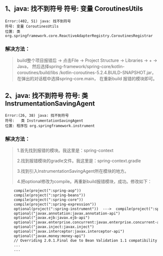 ## 1、java: 找不到符号 符号: 变量 CoroutinesUtils

    Error:(402, 51) java: 找不到符号 
    符号: 变量 CoroutinesUtils 
    位置: 类 org.springframework.core.ReactiveAdapterRegistry.CoroutinesRegistrar

### 解决方法：

> build整个项目报错后 -> 点击File -> Project Structure -> Libraries -> + -> Java，
> 然后选择spring-framework/spring-core/kotlin-coroutines/build/libs
> /kotlin-coroutines-5.2.4.BUILD-SNAPSHOT.jar，在弹出的对话框中选择spring-core.main，
> 在重新build 报错的模块即可。


## 2、java: 找不到符号 符号: 类 InstrumentationSavingAgent

    Error:(26, 38) java: 找不到符号
    符号:   类 InstrumentationSavingAgent
    位置: 程序包 org.springframework.instrument
    
### 解决方法：

> 1.首先找到报错的模块。我这里是：spring-context 
>
> 2.找到报错模块的gradle文件。我这里是：spring-context.gradle
>
> 3.找到引入InstrumentationSavingAgent所在模块的地方。
>
> 4.把optional修改为compile。再重新build报错模块，成功。修改如下：

```xml
    compile(project(":spring-aop"))
    compile(project(":spring-beans"))
    compile(project(":spring-core"))
    compile(project(":spring-expression"))
    optional(project(":spring-instrument"))  --->  compile(project(":spring-instrument"))
    optional("javax.annotation:javax.annotation-api")
    optional("javax.ejb:javax.ejb-api")
    optional("javax.enterprise.concurrent:javax.enterprise.concurrent-api")
    optional("javax.inject:javax.inject")
    optional("javax.interceptor:javax.interceptor-api")
    optional("javax.money:money-api")
    // Overriding 2.0.1.Final due to Bean Validation 1.1 compatibility in LocalValidatorFactoryBean
    ...
    ...
```